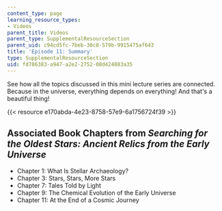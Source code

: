 ```yaml
---
content_type: page
learning_resource_types:
- Videos
parent_title: Videos
parent_type: SupplementalResourceSection
parent_uid: c94cd5fc-7beb-30c8-579b-9915475af643
title: 'Episode 11: Summary'
type: SupplementalResourceSection
uid: fd786383-a947-a2e2-2752-08d424883a35
---
```


See how all the topics discussed in this mini lecture series are connected. Because in the universe, everything depends on everything! And that's a beautiful thing! 

{{< resource e170abda-4e23-8758-57e9-6a1756724f39 >}}

Associated Book Chapters from _Searching for the Oldest Stars: Ancient Relics from the Early Universe_
------------------------------------------------------------------------------------------------------

*   Chapter 1: What Is Stellar Archaeology?
*   Chapter 3: Stars, Stars, More Stars
*   Chapter 7: Tales Told by Light
*   Chapter 9: The Chemical Evolution of the Early Universe
*   Chapter 11: At the End of a Cosmic Journey